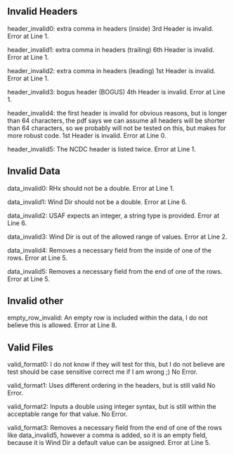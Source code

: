 ## Invalid Headers

header_invalid0:
	extra comma in headers (inside)
	3rd Header is invalid.
	Error at Line 1.

header_invalid1:
	extra comma in headers (trailing)
	6th Header is invalid.
	Error at Line 1.

header_invalid2:
	extra comma in headers (leading)
	1st Header is invalid.
	Error at Line 1.

header_invalid3:
	bogus header (BOGUS)
	4th Header is invalid.
	Error at Line 1.

header_invalid4:
	the first header is invalid for obvious reasons, but is longer than 64 characters,
	the pdf says we can assume all headers will be shorter than 64 characters,
	so we probably will not be tested on this, but makes for more robust code.
	1st Header is invalid.
	Error at Line 0.

header_invalid5:
	The NCDC header is listed twice.
	Error at Line 1.

## Invalid Data

data_invalid0:
	RHx should not be a double.
	Error at Line 1.

data_invalid1:
	Wind Dir should not be a double.
	Error at Line 6.

data_invalid2:
	USAF expects an integer, a string type is provided.
	Error at Line 6.

data_invalid3:
	Wind Dir is out of the allowed range of values.
	Error at Line 2.

data_invalid4:
	Removes a necessary field from the inside of one of the rows.
	Error at Line 5.

data_invalid5:
	Removes a necessary field from the end of one of the rows.
	Error at Line 5.

## Invalid other

empty_row_invalid:
	An empty row is included within the data, I do not believe this is allowed.
	Error at Line 8.

## Valid Files

valid_format0:
	I do not know if they will test for this, but I do not believe are test should be case sensitive
	correct me if I am wrong ;)
	No Error.

valid_format1:
	Uses different ordering in the headers, but is still valid
	No Error.

valid_format2:
	Inputs a double using integer syntax, but is still within the acceptable range for that value.
	No Error.

valid_format3:
	Removes a necessary field from the end of one of the rows like data_invalid5,
	however a comma is added, so it is an empty field, because it is Wind Dir
	a default value can be assigned.
	Error at Line 5.
